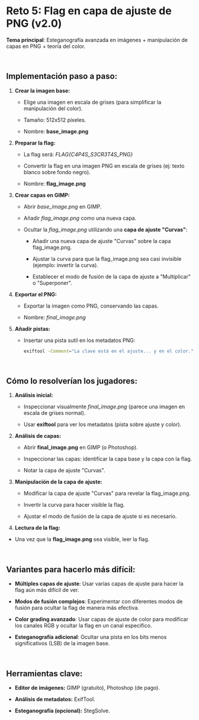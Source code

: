 # Reto 5: Flag en capa de ajuste de PNG (v2.0)

**Tema principal**: Esteganografía avanzada en imágenes + manipulación de capas en PNG + teoría del color.

<br>

## Implementación paso a paso:

1.  **Crear la imagen base:**
    
    - Elige una imagen en escala de grises (para simplificar la manipulación del color).
        
    - Tamaño: 512x512 píxeles.
        
    - Nombre: **base_image.png**
        
2.  **Preparar la flag:**
    
    - La flag será: *FLAG{C4P4S_S3CR3T4S_PNG}*
        
    - Convertir la flag en una imagen PNG en escala de grises (ej: texto blanco sobre fondo negro).
        
    - Nombre: **flag_image.png**
        
3.  **Crear capas en GIMP:**
    
    - Abrir *base_image.png* en GIMP.
        
    - Añadir *flag_image.png* como una nueva capa.
        
    - Ocultar la *flag_image.png* utilizando una **capa de ajuste "Curvas"**:
        
        - Añadir una nueva capa de ajuste "Curvas" sobre la capa flag_image.png.
            
        - Ajustar la curva para que la flag_image.png sea casi invisible (ejemplo: invertir la curva).
            
        - Establecer el modo de fusión de la capa de ajuste a "Multiplicar" o "Superponer".
            
4.  **Exportar el PNG:**
    
    - Exportar la imagen como PNG, conservando las capas.
        
    - Nombre: *final_image.png*
        
5.  **Añadir pistas:**
    
    - Insertar una pista sutil en los metadatos PNG:
        
        ```bash
        exiftool -Comment="La clave está en el ajuste... y en el color." final_image.png`
        ```
        
<br>

## Cómo lo resolverían los jugadores:

1.  **Análisis inicial:**
    
    - Inspeccionar visualmente *final_image.png* (parece una imagen en escala de grises normal).
        
    - Usar **exiftool** para ver los metadatos (pista sobre ajuste y color).
        
2.  **Análisis de capas:**
    
    - Abrir **final_image.png** en GIMP (o Photoshop).
        
    - Inspeccionar las capas: identificar la capa base y la capa con la flag.
        
    - Notar la capa de ajuste "Curvas".
        
3.  **Manipulación de la capa de ajuste:**
    
    - Modificar la capa de ajuste "Curvas" para revelar la flag_image.png.
        
    - Invertir la curva para hacer visible la flag.
        
    - Ajustar el modo de fusión de la capa de ajuste si es necesario.
        
4.  **Lectura de la flag:**
    

- Una vez que la **flag_image.png** sea visible, leer la flag.

<br>

## Variantes para hacerlo más difícil:

- **Múltiples capas de ajuste**: Usar varias capas de ajuste para hacer la flag aún más difícil de ver.
    
- **Modos de fusión complejos**: Experimentar con diferentes modos de fusión para ocultar la flag de manera más efectiva.
    
- **Color grading avanzado**: Usar capas de ajuste de color para modificar los canales RGB y ocultar la flag en un canal específico.
    
- **Esteganografía adicional**: Ocultar una pista en los bits menos significativos (LSB) de la imagen base.
    
<br>

## Herramientas clave:

- **Editor de imágenes:** GIMP (gratuito), Photoshop (de pago).
    
- **Análisis de metadatos:** ExifTool.
    
- **Esteganografía (opcional):** StegSolve.